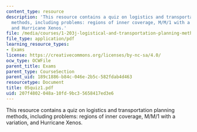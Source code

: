 ```yaml
---
content_type: resource
description: 'This resource contains a quiz on logistics and transportation planning
  methods, including problems: regions of inner coverage, M/M/1 with a variation,
  and Hurricane Xenos.'
file: /media/courses/1-203j-logistical-and-transportation-planning-methods-fall-2006/207f4802048a10fd9bc35658417ed3e6_05quiz1.pdf
file_type: application/pdf
learning_resource_types:
- Exams
license: https://creativecommons.org/licenses/by-nc-sa/4.0/
ocw_type: OCWFile
parent_title: Exams
parent_type: CourseSection
parent_uid: 189c1886-b84c-046e-2b5c-582fdab4d463
resourcetype: Document
title: 05quiz1.pdf
uid: 207f4802-048a-10fd-9bc3-5658417ed3e6
---
```

This resource contains a quiz on logistics and transportation planning methods, including problems: regions of inner coverage, M/M/1 with a variation, and Hurricane Xenos.
